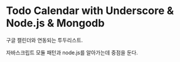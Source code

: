 # Todo Calendar with Underscore & Node.js & Mongodb

구글 캘린더와 연동되는 투두리스트. 

자바스크립트 모듈 패턴과 node.js를 알아가는데 중점을 둔다.

